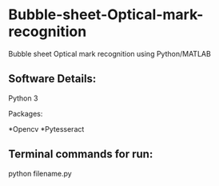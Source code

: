 # Bubble-sheet-Optical-mark-recognition
Bubble sheet Optical mark recognition using Python/MATLAB

## Software Details:

Python 3

Packages:

*Opencv
*Pytesseract

## Terminal commands for run:

python filename.py
